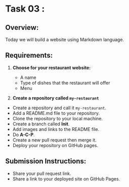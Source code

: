 # Task 03 : 


## Overview:
Today we will build a website using Markdown language.


## Requirements: 

1. **Choose for your restaurant website:**

   - A name
   - Type of dishes that the restaurant will offer
   - Menu

 2. **Create a repository called `my-restaurant`**

   - Create a repository and call it  `my-restaurant`.
   - Add a README.md file to your repository.
   - Clone the repository to your local machine.
   - Create a branch called  **Init**.
   - Add images and links to the README file.
   - Do **A-C-P**.
   - Create a new pull request then merge it.
   - Deploy your repository on GitHub pages.


## Submission Instructions:
   
   - Share your pull request link.
   - Share a link to your deployed site on GitHub Pages. 
